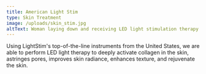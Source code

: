```yaml
---
title: American Light Stim
type: Skin Treatment
image: /uploads/skin_stim.jpg
altText: Woman laying down and receiving LED light stimulation therapy
---
```


Using LightStim's top-of-the-line instruments from the United States, we are able to perform LED light therapy to deeply activate collagen in the skin, astringes pores, improves skin radiance, enhances texture, and rejuvenate the skin.

